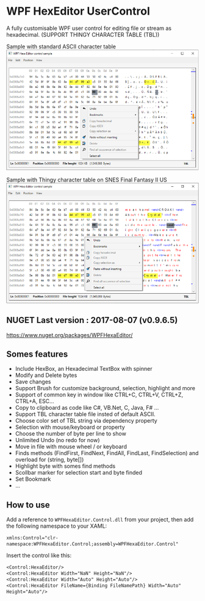 # WPF HexEditor UserControl
A fully customisable WPF user control for editing file or stream as hexadecimal. (SUPPORT THINGY CHARACTER TABLE (TBL))

Sample with standard ASCII character table
![example](WPFHexEditorControlSample7-NOTBL.png?raw=true)

Sample with Thingy character table on SNES Final Fantasy II US
![example](WPFHexEditorControlSample7-TBL.png?raw=true)


## NUGET  Last version : 2017-08-07  (v0.9.6.5)
https://www.nuget.org/packages/WPFHexaEditor/

## Somes features
- Include HexBox, an Hexadecimal TextBox with spinner
- Modify and Delete bytes
- Save changes
- Support Brush for customize background, selection, highlight and more 
- Support of common key in window like CTRL+C, CTRL+V, CTRL+Z, CTRL+A, ESC...
- Copy to clipboard as code like C#, VB.Net, C, Java, F# ... 
- Support TBL character table file insted of default ASCII.
- Choose color set of TBL string via dependency property
- Selection with mouse/keyboard or property
- Choose the number of byte per line to show 
- Unlimited Undo (no redo for now)
- Move in file with mouse wheel / or keyboard
- Finds methods (FindFirst, FindNext, FindAll, FindLast, FindSelection) and overload for (string, byte[])
- Highlight byte with somes find methods
- Scollbar marker for selection start and byte finded
- Set Bookmark
- ...

## How to use
Add a reference to `WPFHexaEditor.Control.dll` from your project, then add the following namespace to your XAML:

```xaml
xmlns:Control="clr-namespace:WPFHexaEditor.Control;assembly=WPFHexaEditor.Control"
```

Insert the control like this:

```xaml
<Control:HexaEditor/>
<Control:HexaEditor Width="NaN" Height="NaN"/>
<Control:HexaEditor Width="Auto" Height="Auto"/>
<Control:HexaEditor FileName={Binding FileNamePath} Width="Auto" Height="Auto"/>
```
